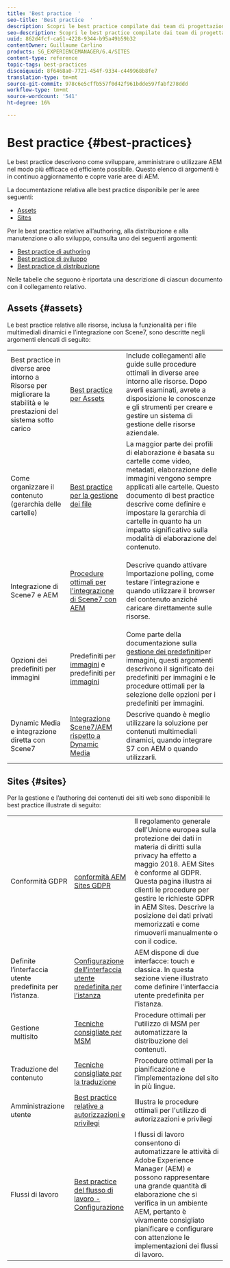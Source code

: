 ```yaml
---
title: 'Best practice  '
seo-title: 'Best practice  '
description: Scopri le best practice compilate dai team di progettazione e consulenza  Adobe per aiutare gli amministratori a iniziare a lavorare.
seo-description: Scopri le best practice compilate dai team di progettazione e consulenza  Adobe per aiutare gli amministratori a iniziare a lavorare.
uuid: 862d4fcf-ca61-4228-9344-b95a49b59b32
contentOwner: Guillaume Carlino
products: SG_EXPERIENCEMANAGER/6.4/SITES
content-type: reference
topic-tags: best-practices
discoiquuid: 8f6468a0-7721-454f-9334-c449968b8fe7
translation-type: tm+mt
source-git-commit: 978c6e5cffb557f0d42f961bdde597fabf278ddd
workflow-type: tm+mt
source-wordcount: '541'
ht-degree: 16%

---
```



# Best practice  {#best-practices}

Le best practice descrivono come sviluppare, amministrare o utilizzare AEM nel modo più efficace ed efficiente possibile. Questo elenco di argomenti è in continuo aggiornamento e copre varie aree di AEM.

La documentazione relativa alle best practice disponibile per le aree seguenti:

* [Assets](#assets)
* [Sites](#sites)

Per le best practice relative all’authoring, alla distribuzione e alla manutenzione o allo sviluppo, consulta uno dei seguenti argomenti:

* [Best practice di authoring](/help/sites-authoring/best-practices.md)
* [Best practice di sviluppo](/help/sites-developing/best-practices.md)
* [Best practice di distribuzione](/help/sites-deploying/best-practices.md)

Nelle tabelle che seguono è riportata una descrizione di ciascun documento con il collegamento relativo.

## Assets {#assets}

Le best practice relative alle risorse, inclusa la funzionalità per i file multimediali dinamici e l’integrazione con Scene7, sono descritte negli argomenti elencati di seguito:

<table> 
 <tbody>
  <tr>
   <td>Best practice in diverse aree intorno a Risorse per migliorare la stabilità e le prestazioni del sistema sotto carico</td> 
   <td><a href="/help/assets/organize-assets.md">Best practice per Assets</a></td> 
   <td>Include collegamenti alle guide sulle procedure ottimali in diverse aree intorno alle risorse. Dopo averli esaminati, avrete a disposizione le conoscenze e gli strumenti per creare e gestire un sistema di gestione delle risorse aziendale.</td> 
  </tr>
  <tr>
   <td>Come organizzare il contenuto (gerarchia delle cartelle)</td> 
   <td><a href="/help/assets/organize-assets.md">Best practice per la gestione dei file</a></td> 
   <td>La maggior parte dei profili di elaborazione è basata su cartelle come video, metadati, elaborazione delle immagini vengono sempre applicati alle cartelle. Questo documento di best practice descrive come definire e impostare la gerarchia di cartelle in quanto ha un impatto significativo sulla modalità di elaborazione del contenuto. </td> 
  </tr>
  <tr>
   <td>Integrazione di Scene7 e AEM</td> 
   <td><a href="/help/sites-administering/scene7.md#best-practices-for-integrating-scene-with-aem">Procedure ottimali per l'integrazione di Scene7 con AEM</a></td> 
   <td><p>Descrive quando attivare Importazione polling, come testare l’integrazione e quando utilizzare il browser del contenuto anziché caricare direttamente sulle risorse.</p> </td> 
  </tr>
  <tr>
   <td>Opzioni dei predefiniti per immagini</td> 
   <td>Predefiniti per <a href="/help/assets/managing-image-presets.md#understanding-image-presets">immagini</a> e predefiniti per <a href="/help/assets/managing-image-presets.md#image-preset-options">immagini</a></td> 
   <td>Come parte della documentazione sulla <a href="/help/assets/managing-image-presets.md">gestione dei predefiniti</a>per immagini, questi argomenti descrivono il significato dei predefiniti per immagini e le procedure ottimali per la selezione delle opzioni per i predefiniti per immagini.</td> 
  </tr>
  <tr>
   <td>Dynamic Media e integrazione diretta con Scene7</td> 
   <td><a href="/help/sites-administering/scene7.md#aem-scene-integration-versus-dynamic-media">Integrazione Scene7/AEM rispetto a Dynamic Media</a></td> 
   <td>Descrive quando è meglio utilizzare la soluzione per contenuti multimediali dinamici, quando integrare S7 con AEM o quando utilizzarli.</td> 
  </tr>
 </tbody>
</table>

## Sites {#sites}

Per la gestione e l’authoring dei contenuti dei siti web sono disponibili le best practice illustrate di seguito:

<table> 
 <tbody>
  <tr>
   <td>Conformità GDPR</td> 
   <td><a href="/help/sites-administering/gdpr-compliance-sites.md"> conformità AEM Sites GDPR</a></td> 
   <td>Il regolamento generale dell'Unione europea sulla protezione dei dati in materia di diritti sulla privacy ha effetto a maggio 2018.  AEM Sites è conforme al GDPR. Questa pagina illustra ai clienti le procedure per gestire le richieste GDPR in  AEM Sites. Descrive la posizione dei dati privati memorizzati e come rimuoverli manualmente o con il codice.</td> 
  </tr>
  <tr>
   <td>Definite l’interfaccia utente predefinita per l’istanza.</td> 
   <td><p><a href="/help/sites-authoring/select-ui.md#configuring-the-default-ui-for-your-instance">Configurazione dell’interfaccia utente predefinita per l’istanza</a></p> </td> 
   <td>AEM dispone di due interfacce: touch e classica. In questa sezione viene illustrato come definire l'interfaccia utente predefinita per l'istanza.</td> 
  </tr>
  <tr>
   <td>Gestione multisito</td> 
   <td><a href="/help/sites-administering/msm-best-practices.md">Tecniche consigliate per MSM</a></td> 
   <td>Procedure ottimali per l'utilizzo di MSM per automatizzare la distribuzione dei contenuti. </td> 
  </tr>
  <tr>
   <td>Traduzione del contenuto</td> 
   <td><a href="/help/sites-administering/tc-bp.md">Tecniche consigliate per la traduzione</a></td> 
   <td>Procedure ottimali per la pianificazione e l'implementazione del sito in più lingue.</td> 
  </tr>
  <tr>
   <td>Amministrazione utente</td> 
   <td><a href="/help/sites-administering/security.md#best-practices">Best practice relative a autorizzazioni e privilegi</a></td> 
   <td>Illustra le procedure ottimali per l'utilizzo di autorizzazioni e privilegi </td> 
  </tr>
  <tr>
   <td>Flussi di lavoro</td> 
   <td><a href="/help/sites-developing/workflows-best-practices.md#configuration">Best practice del flusso di lavoro - Configurazione</a></td> 
   <td>I flussi di lavoro consentono di automatizzare le attività di Adobe Experience Manager (AEM) e possono rappresentare una grande quantità di elaborazione che si verifica in un ambiente AEM, pertanto è vivamente consigliato pianificare e configurare con attenzione le implementazioni dei flussi di lavoro.</td> 
  </tr>
 </tbody>
</table>

